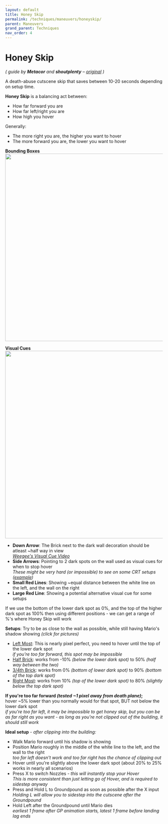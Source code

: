 ```yaml
---
layout: default 
title: Honey Skip
permalink: /techniques/maneuvers/honeyskip/
parent: Maneuvers
grand_parent: Techniques
nav_order: 4
---
```

# Honey Skip
*( guide by **Metacor** and **shoutplenty** – [original](https://gist.github.com/Metacor/6392df6b11599370f479f87f4df5431d) )*  

A death-abuse cutscene skip that saves between 10-20 seconds depending on setup time.  

**Honey Skip** is a balancing act between:
* How far forward you are
* How far left/right you are
* How high you hover

Generally:
* The more right you are, the higher you want to hover
* The more forward you are, the lower you want to hover

**Bounding Boxes**  
<img src="https://i.imgur.com/ELw9vzF.png" width="600">

**Visual Cues**  
<img src="https://i.imgur.com/PuAXaH4.png" width="600">  
* **Down Arrow**: The Brick next to the dark wall decoration should be atleast ~half way in view  
    *[Weegee's Visual Cue Video](https://youtu.be/toVzSQ1fLbg?t=184)*
* **Side Arrows**: Pointing to 2 dark spots on the wall used as visual cues for when to stop hover  
    *These might be very hard (or impossible) to see on some CRT setups ([example](https://i.imgur.com/RlWu1BA.png))*  
* **Small Red Lines**: Showing ~equal distance between the white line on the left, and the wall on the right
* **Large Red Line**: Showing a potential alternative visual cue for some setups

If we use the bottom of the lower dark spot as 0%, and the top of the higher dark spot as 100%
then using different positions - we can get a range of %'s where Honey Skip will work

**Setups**: Try to be as close to the wall as possible, while still having Mario's shadow showing *(click for pictures)*
* [Left Most](https://i.imgur.com/mUdkDWo.jpg): This is nearly pixel perfect, you need to hover until the top of the lower dark spot   
    *if you're too far forward, this spot may be impossible*
* [Half Brick](https://i.imgur.com/SSe508R.jpg): works from -10% *(below the lower dark spot)* to 50% *(half way between the two)*
* [3/4th Brick](https://i.imgur.com/hfjpznb.jpg): works from 0% *(bottom of lower dark spot)* to 90% *(bottom of the top dark spot)*
* [Right Most](https://i.imgur.com/2RQMMWD.jpg): works from 10% *(top of the lower dark spot)* to 80% *(slightly below the top dark spot)*

**If you're too far forward *(tested ~1 pixel away from death plane)*;**  
hover ~5% lower than you normally would for that spot, BUT not below the lower dark spot  
*if you're too far left, it may be impossible to get honey skip, but you can be as far right
as you want - as long as you're not clipped out of the building, it should still work*


**Ideal setup** - *after clipping into the building:*
* Walk Mario forward until his shadow is showing  
* Position Mario roughly in the middle of the white line to the left, and the wall to the right  
    *too far left doesn't work and too far right has the chance of clipping out*
* Hover until you're slightly above the lower dark spot (about 20% to 25% works in nearly all scenarios)  
* Press X to switch Nozzles - *this will instantly stop your Hover*  
    *This is more consistent than just letting go of Hover, and is required to sidestep anyway*
* Press and Hold L to Groundpound as soon as possible after the X input  
    *Holding L will allow you to sidestep into the cutscene after the Groundpound*
* Hold Left after the Groundpound until Mario dies  
    *earliest 1 frame after GP animation starts, latest 1 frame before landing lag ends*
